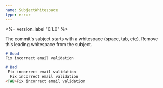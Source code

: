 ```yaml
---
name: SubjectWhitespace
type: error
---
```


<%= version_label "0.1.0" %>

The commit's subject starts with a whitespace (space, tab, etc). Remove this leading whitespace from the subject.

```md
# Good
Fix incorrect email validation

# Bad
 Fix incorrect email validation
  Fix incorrect email validation
<TAB>Fix incorrect email validation
```
